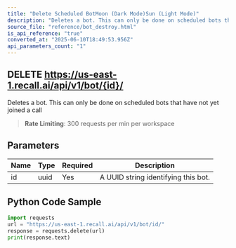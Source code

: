 ```yaml
---
title: "Delete Scheduled BotMoon (Dark Mode)Sun (Light Mode)"
description: "Deletes a bot. This can only be done on scheduled bots that have not yet joined a call. This endpoint is rate limited to: 300 requests per min per workspace"
source_file: "reference/bot_destroy.html"
is_api_reference: "true"
converted_at: "2025-06-10T18:49:53.956Z"
api_parameters_count: "1"
---
```

## DELETE https://us-east-1.recall.ai/api/v1/bot/{id}/

Deletes a bot. This can only be done on scheduled bots that have not yet joined a call

> **Rate Limiting**: 300 requests per min per workspace

## Parameters

| Name | Type | Required | Description |
| --- | --- | --- | --- |
| id | uuid | Yes | A UUID string identifying this bot. |

## Python Code Sample

```python
import requests
url = "https://us-east-1.recall.ai/api/v1/bot/id/"
response = requests.delete(url)
print(response.text)
```
